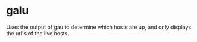 # galu
Uses the output of gau to determine which hosts are up, and only displays the url's of the live hosts.

